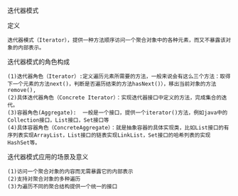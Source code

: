 迭代器模式

定义

    迭代器模式（Iterator），提供一种方法顺序访问一个聚合对象中的各种元素，而又不暴露该对象的内部表示。

迭代器模式的角色构成

    (1)迭代器角色（Iterator）:定义遍历元素所需要的方法，一般来说会有这么三个方法：取得下一个元素的方法next()，判断是否遍历结束的方法hasNext()），移出当前对象的方法remove(),
    (2)具体迭代器角色（Concrete Iterator）：实现迭代器接口中定义的方法，完成集合的迭代。
    (3)容器角色(Aggregate):  一般是一个接口，提供一个iterator()方法，例如java中的Collection接口，List接口，Set接口等
    (4)具体容器角色（ConcreteAggregate）：就是抽象容器的具体实现类，比如List接口的有序列表实现ArrayList，List接口的链表实现LinkList，Set接口的哈希列表的实现HashSet等。

迭代器模式应用的场景及意义

    (1)访问一个聚合对象的内容而无需暴露它的内部表示    
    (2)支持对聚合对象的多种遍历
    (3)为遍历不同的聚合结构提供一个统一的接口
    

     

